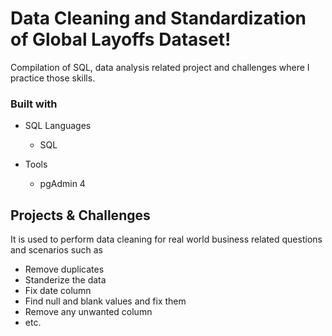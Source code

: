 # Data Cleaning and Standardization of Global Layoffs Dataset!
Compilation of SQL, data analysis related project and challenges where I practice those skills.

### Built with

+ SQL Languages
	+ SQL

+ Tools
	+ pgAdmin 4

## Projects & Challenges
 
It is used to perform data cleaning for real world business related questions and scenarios such as
+ Remove duplicates
+ Standerize the data
+ Fix date column
+ Find null and blank values and fix them
+ Remove any unwanted column
+ etc. 
